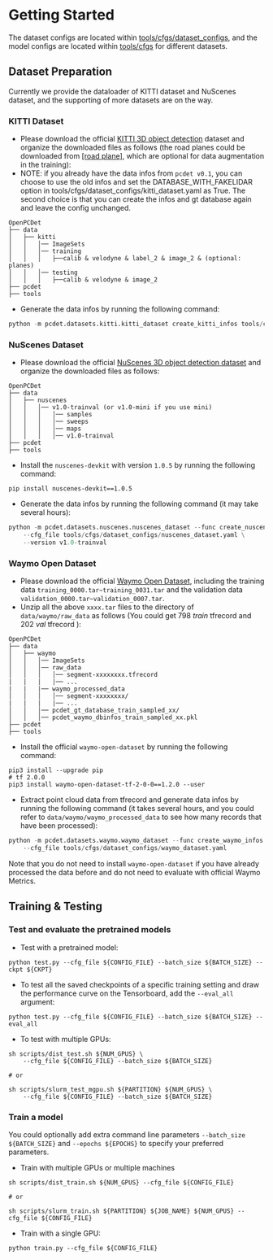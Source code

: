 # Getting Started
The dataset configs are located within [tools/cfgs/dataset_configs](../tools/cfgs/dataset_configs), 
and the model configs are located within [tools/cfgs](../tools/cfgs) for different datasets. 


## Dataset Preparation

Currently we provide the dataloader of KITTI dataset and NuScenes dataset, and the supporting of more datasets are on the way.  

### KITTI Dataset
* Please download the official [KITTI 3D object detection](http://www.cvlibs.net/datasets/kitti/eval_object.php?obj_benchmark=3d) dataset and organize the downloaded files as follows (the road planes could be downloaded from [[road plane]](https://drive.google.com/file/d/1d5mq0RXRnvHPVeKx6Q612z0YRO1t2wAp/view?usp=sharing), which are optional for data augmentation in the training):
* NOTE: if you already have the data infos from `pcdet v0.1`, you can choose to use the old infos and set the DATABASE_WITH_FAKELIDAR option in tools/cfgs/dataset_configs/kitti_dataset.yaml as True. The second choice is that you can create the infos and gt database again and leave the config unchanged.

```
OpenPCDet
├── data
│   ├── kitti
│   │   │── ImageSets
│   │   │── training
│   │   │   ├──calib & velodyne & label_2 & image_2 & (optional: planes)
│   │   │── testing
│   │   │   ├──calib & velodyne & image_2
├── pcdet
├── tools
```

* Generate the data infos by running the following command: 
```python 
python -m pcdet.datasets.kitti.kitti_dataset create_kitti_infos tools/cfgs/dataset_configs/kitti_dataset.yaml
```

### NuScenes Dataset
* Please download the official [NuScenes 3D object detection dataset](https://www.nuscenes.org/download) and 
organize the downloaded files as follows: 
```
OpenPCDet
├── data
│   ├── nuscenes
│   │   │── v1.0-trainval (or v1.0-mini if you use mini)
│   │   │   │── samples
│   │   │   │── sweeps
│   │   │   │── maps
│   │   │   │── v1.0-trainval  
├── pcdet
├── tools
```

* Install the `nuscenes-devkit` with version `1.0.5` by running the following command: 
```shell script
pip install nuscenes-devkit==1.0.5
```

* Generate the data infos by running the following command (it may take several hours): 
```python 
python -m pcdet.datasets.nuscenes.nuscenes_dataset --func create_nuscenes_infos \ 
    --cfg_file tools/cfgs/dataset_configs/nuscenes_dataset.yaml \
    --version v1.0-trainval
```

### Waymo Open Dataset
* Please download the official [Waymo Open Dataset](https://waymo.com/open/download/), 
including the training data `training_0000.tar~training_0031.tar` and the validation 
data `validation_0000.tar~validation_0007.tar`.
* Unzip all the above `xxxx.tar` files to the directory of `data/waymo/raw_data` as follows (You could get 798 *train* tfrecord and 202 *val* tfrecord ):  
```
OpenPCDet
├── data
│   ├── waymo
│   │   │── ImageSets
│   │   │── raw_data
│   │   │   │── segment-xxxxxxxx.tfrecord
|   |   |   |── ...
|   |   |── waymo_processed_data
│   │   │   │── segment-xxxxxxxx/
|   |   |   |── ...
│   │   │── pcdet_gt_database_train_sampled_xx/
│   │   │── pcdet_waymo_dbinfos_train_sampled_xx.pkl   
├── pcdet
├── tools
```
* Install the official `waymo-open-dataset` by running the following command: 
```shell script
pip3 install --upgrade pip
# tf 2.0.0
pip3 install waymo-open-dataset-tf-2-0-0==1.2.0 --user
```

* Extract point cloud data from tfrecord and generate data infos by running the following command (it takes several hours, 
and you could refer to `data/waymo/waymo_processed_data` to see how many records that have been processed): 
```python 
python -m pcdet.datasets.waymo.waymo_dataset --func create_waymo_infos \
    --cfg_file tools/cfgs/dataset_configs/waymo_dataset.yaml
```

Note that you do not need to install `waymo-open-dataset` if you have already processed the data before and do not need to evaluate with official Waymo Metrics. 

## Training & Testing


### Test and evaluate the pretrained models
* Test with a pretrained model: 
```shell script
python test.py --cfg_file ${CONFIG_FILE} --batch_size ${BATCH_SIZE} --ckpt ${CKPT}
```

* To test all the saved checkpoints of a specific training setting and draw the performance curve on the Tensorboard, add the `--eval_all` argument: 
```shell script
python test.py --cfg_file ${CONFIG_FILE} --batch_size ${BATCH_SIZE} --eval_all
```

* To test with multiple GPUs:
```shell script
sh scripts/dist_test.sh ${NUM_GPUS} \
    --cfg_file ${CONFIG_FILE} --batch_size ${BATCH_SIZE}

# or

sh scripts/slurm_test_mgpu.sh ${PARTITION} ${NUM_GPUS} \ 
    --cfg_file ${CONFIG_FILE} --batch_size ${BATCH_SIZE}
```


### Train a model
You could optionally add extra command line parameters `--batch_size ${BATCH_SIZE}` and `--epochs ${EPOCHS}` to specify your preferred parameters. 
  

* Train with multiple GPUs or multiple machines
```shell script
sh scripts/dist_train.sh ${NUM_GPUS} --cfg_file ${CONFIG_FILE}

# or 

sh scripts/slurm_train.sh ${PARTITION} ${JOB_NAME} ${NUM_GPUS} --cfg_file ${CONFIG_FILE}
```

* Train with a single GPU:
```shell script
python train.py --cfg_file ${CONFIG_FILE}
```
